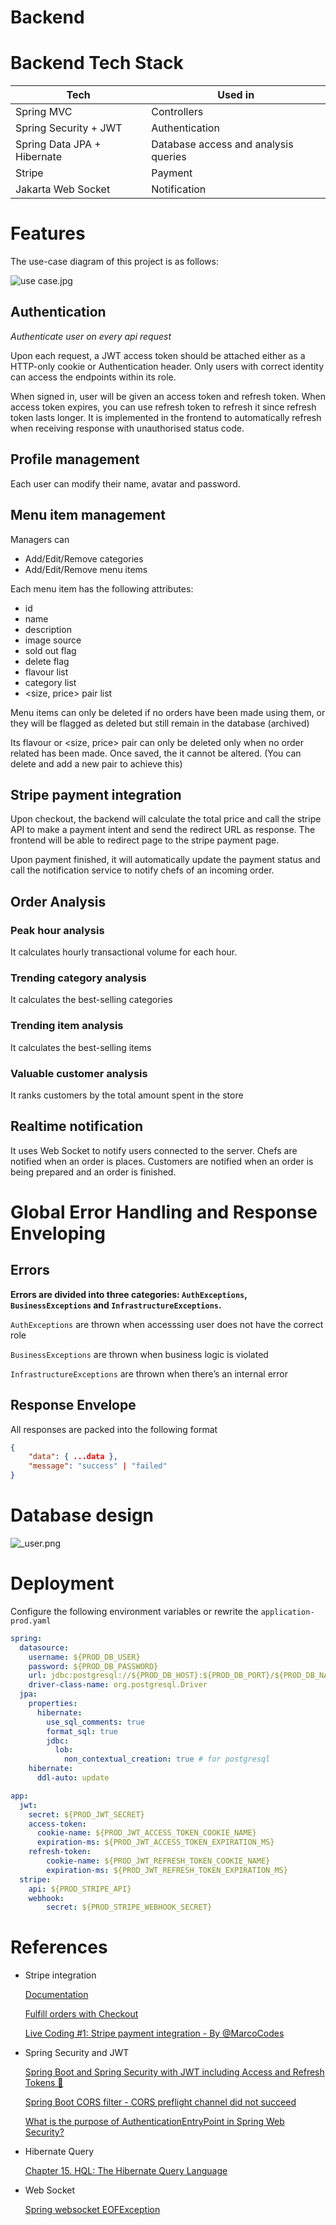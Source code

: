 # Backend

# Backend Tech Stack

| Tech | Used in |
| --- | --- |
| Spring MVC | Controllers |
| Spring Security + JWT | Authentication |
| Spring Data JPA + Hibernate | Database access and analysis queries |
| Stripe | Payment |
| Jakarta Web Socket | Notification |

# Features

The use-case diagram of this project is as follows:

![use case.jpg](readme/use_case.jpg)

## **Authentication**

*Authenticate user on every api request*

Upon each request, a JWT access token should be attached either as a HTTP-only cookie or Authentication header. Only users with correct identity can access the endpoints within its role.

When signed in, user will be given an access token and refresh token. When access token expires, you can use refresh token to refresh it since refresh token lasts longer. It is implemented in the frontend to automatically refresh when receiving response with unauthorised status code.

## Profile management

Each user can modify their name, avatar and password.

## **Menu item management**

Managers can

- Add/Edit/Remove categories
- Add/Edit/Remove menu items

Each menu item has the following attributes:

- id
- name
- description
- image source
- sold out flag
- delete flag
- flavour list
- category list
- <size, price> pair list

Menu items can only be deleted if no orders have been made using them, or they will be flagged as deleted but still remain in the database (archived)

Its flavour or <size, price> pair can only be deleted only when no order related has been made. Once saved, the it cannot be altered. (You can delete and add a new pair to achieve this)

## **Stripe payment integration**

Upon checkout, the backend will calculate the total price and call the stripe API to make a payment intent and send the redirect URL as response. The frontend will be able to redirect page to the stripe payment page.

Upon payment finished, it will automatically update the payment status and call the notification service to notify chefs of an incoming order.

## **Order Analysis**

### Peak hour analysis

It calculates hourly transactional volume for each hour.

### Trending category analysis

It calculates the best-selling categories

### Trending item analysis

It calculates the best-selling items

### Valuable customer analysis

It ranks customers by the total amount spent in the store

## Realtime notification

It uses Web Socket to notify users connected to the server. Chefs are notified when an order is places. Customers are notified when an order is being prepared and an order is finished.

# Global Error Handling and Response Enveloping

## Errors

**Errors are divided into three categories: `AuthExceptions`, `BusinessExceptions` and `InfrastructureExceptions`.**

`AuthExceptions` are thrown when accesssing user does not have the correct role

`BusinessExceptions` are thrown when business logic is violated

`InfrastructureExceptions` are thrown when there’s an internal error

## Response Envelope

All responses are packed into the following format

```json
{
	"data": { ...data },
	"message": "success" | "failed"
}
```

# Database design

![_user.png](readme/_user.png)

# Deployment

Configure the following environment variables or rewrite the `application-prod.yaml`

```yaml
spring:
  datasource:
    username: ${PROD_DB_USER}
    password: ${PROD_DB_PASSWORD}
    url: jdbc:postgresql://${PROD_DB_HOST}:${PROD_DB_PORT}/${PROD_DB_NAME}
    driver-class-name: org.postgresql.Driver
  jpa:
    properties:
      hibernate:
        use_sql_comments: true
        format_sql: true
        jdbc:
          lob:
            non_contextual_creation: true # for postgresql
    hibernate:
      ddl-auto: update

app:
  jwt:
    secret: ${PROD_JWT_SECRET}
    access-token:
      cookie-name: ${PROD_JWT_ACCESS_TOKEN_COOKIE_NAME}
      expiration-ms: ${PROD_JWT_ACCESS_TOKEN_EXPIRATION_MS}
    refresh-token:
        cookie-name: ${PROD_JWT_REFRESH_TOKEN_COOKIE_NAME}
        expiration-ms: ${PROD_JWT_REFRESH_TOKEN_EXPIRATION_MS}
  stripe:
    api: ${PROD_STRIPE_API}
    webhook:
        secret: ${PROD_STRIPE_WEBHOOK_SECRET}
```

# References

- Stripe integration
    
    [Documentation](https://stripe.com/docs)
    
    [Fulfill orders with Checkout](https://stripe.com/docs/payments/checkout/fulfill-orders)
    
    [Live Coding #1: Stripe payment integration - By @MarcoCodes](https://www.youtube.com/watch?v=BIDNKRluql4&t=1781s&pp=ygUSc3RyaXBlIHNwcmluZyBib290&ab_channel=MarcoBehler)
    
- Spring Security and JWT
    
    [Spring Boot and Spring Security with JWT including Access and Refresh Tokens 🔑](https://www.youtube.com/watch?v=VVn9OG9nfH0&t=4240s&ab_channel=Amigoscode)
    
    [Spring Boot CORS filter - CORS preflight channel did not succeed](https://stackoverflow.com/questions/36809528/spring-boot-cors-filter-cors-preflight-channel-did-not-succeed)
    
    [What is the purpose of AuthenticationEntryPoint in Spring Web Security?](https://stackoverflow.com/questions/57426668/what-is-the-purpose-of-authenticationentrypoint-in-spring-web-security)
    
- Hibernate Query
    
    [Chapter 15. HQL: The Hibernate Query Language](https://docs.jboss.org/hibernate/core/3.5/reference/en/html/queryhql.html#queryhql-identifier-property)
    
- Web Socket
    
    [Spring websocket EOFException](https://stackoverflow.com/questions/46888759/spring-websocket-eofexception)